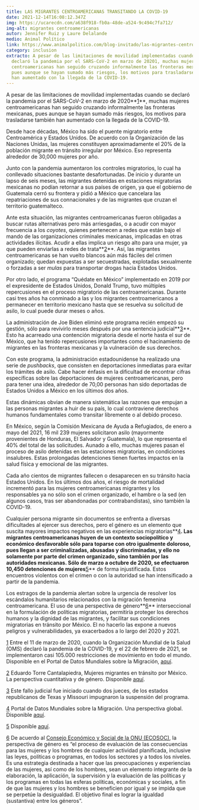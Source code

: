 ```yaml
---
title: LAS MIGRANTES CENTROAMERICANAS TRANSITANDO LA COVID-19
date: 2021-12-14T16:08:12.347Z
img: https://ucarecdn.com/a638f918-fb0a-48de-a524-9c494c7fa712/
img-alt: migrantes centroamericanas
autor: Jennifer Ruiz y Laure Delalande
medio: Animal Político
link: https://www.animalpolitico.com/blog-invitado/las-migrantes-centroamericanas-transitando-la-covid-19/
category: inclusion
extracto: A pesar de las limitaciones de movilidad implementadas cuando se
  declaró la pandemia por el SARS-CoV-2 en marzo de 20201, muchas mujeres
  centroamericanas han seguido cruzando informalmente las fronteras mexicanas,
  pues aunque se hayan sumado más riesgos, los motivos para trasladarse también
  han aumentado con la llegada de la COVID-19.
---
```

<!--StartFragment-->

A pesar de las limitaciones de movilidad implementadas cuando se declaró la pandemia por el SARS-CoV-2 en marzo de 2020**[1](https://www.animalpolitico.com/blog-invitado/las-migrantes-centroamericanas-transitando-la-covid-19/#_ftn1)**, muchas mujeres centroamericanas han seguido cruzando informalmente las fronteras mexicanas, pues aunque se hayan sumado más riesgos, los motivos para trasladarse también han aumentado con la llegada de la COVID-19.

Desde hace décadas, México ha sido el puente migratorio entre Centroamérica y Estados Unidos. De acuerdo con la Organización de las Naciones Unidas, las mujeres constituyen aproximadamente el 20% de la población migrante en tránsito irregular por México. Eso representa alrededor de 30,000 mujeres por año.

Junto con la pandemia aumentaron los controles migratorios, lo cual ha conllevado situaciones bastante desafortunadas. De inicio y durante un lapso de seis meses, las migrantes detenidas en estaciones migratorias mexicanas no podían retornar a sus países de origen, ya que el gobierno de Guatemala cerró su frontera y pidió a México que cancelara las repatriaciones de sus connacionales y de las migrantes que cruzan el territorio guatemalteco.

Ante esta situación, las migrantes centroamericanas fueron obligadas a buscar rutas alternativas pero más arriesgadas, o a acudir con mayor frecuencia a los *coyotes*, quienes pertenecen a redes que están bajo el mando de las organizaciones criminales mexicanas, implicadas en otras actividades ilícitas. Acudir a ellas implica un riesgo alto para una mujer, ya que pueden enviarlas a redes de trata**[2](https://www.animalpolitico.com/blog-invitado/las-migrantes-centroamericanas-transitando-la-covid-19/#_ftn2)**. Así, las migrantes centroamericanas se han vuelto blancos aún más fáciles del crimen organizado; quedan expuestas a ser secuestradas, explotadas sexualmente o forzadas a ser *mulas* para transportar drogas hacia Estados Unidos.

Por otro lado, el programa “Quédate en México” implementado en 2019 por el expresidente de Estados Unidos, Donald Trump, tuvo múltiples repercusiones en el proceso migratorio de las centroamericanas. Durante casi tres años ha conminado a las y los migrantes centroamericanos a permanecer en territorio mexicano hasta que se resuelva su solicitud de asilo, lo cual puede durar meses o años.

La administración de Joe Biden eliminó este programa recién empezó su gestión, sólo para revivirlo meses después por una sentencia judicial**[3](https://www.animalpolitico.com/blog-invitado/las-migrantes-centroamericanas-transitando-la-covid-19/#_ftn3)**. Esto ha acarreado una contención migratoria desde el norte hasta el sur de México, que ha tenido repercusiones importantes como el hacinamiento de migrantes en las fronteras mexicanas y la vulneración de sus derechos.

Con este programa, la administración estadounidense ha realizado una serie de *pushbacks*, que consisten en deportaciones inmediatas para evitar los trámites de asilo. Cabe hacer énfasis en la dificultad de encontrar cifras específicas sobre las deportaciones de mujeres centroamericanas, pero para tener una idea, alrededor de 70,00 personas han sido deportadas de Estados Unidos a México en los últimos dos años.

Estas dinámicas obvian de manera sistemática las razones que empujan a las personas migrantes a huir de su país, lo cual contraviene derechos humanos fundamentales como transitar libremente o al debido proceso.

En México, según la Comisión Mexicana de Ayuda a Refugiados, de enero a mayo del 2021, 16 mil 239 mujeres solicitaron asilo (mayormente provenientes de Honduras, El Salvador y Guatemala), lo que representa el 40% del total de las solicitudes. Aunado a ello, muchas mujeres pasan el proceso de asilo detenidas en las estaciones migratorias, en condiciones insalubres. Estas prolongadas detenciones tienen fuertes impactos en la salud física y emocional de las migrantes.

Cada año cientos de migrantes fallecen o desaparecen en su tránsito hacia Estados Unidos. En los últimos dos años, el riesgo de mortalidad incrementó para las mujeres centroamericanas migrantes y los responsables ya no sólo son el crimen organizado, el hambre o la sed (en algunos casos, tras ser abandonadas por contrabandistas), sino también la COVID-19.

Cualquier persona migrante sin documentos se enfrenta a diversas dificultades al ejercer sus derechos, pero el género es un elemento que suscita mayores impactos negativos en las experiencias migratorias**[4](https://www.animalpolitico.com/blog-invitado/las-migrantes-centroamericanas-transitando-la-covid-19/#_ftn4)**. Las migrantes centroamericanas huyen de un contexto sociopolítico y económico desfavorable sólo para toparse con otro igualmente doloroso, pues llegan a ser criminalizadas, abusadas y discriminadas, y ello no solamente por parte del crimen organizado, sino también por las autoridades mexicanas. Sólo de marzo a octubre de 2020, se efectuaron 10,450 detenciones de mujeres**[5](https://www.animalpolitico.com/blog-invitado/las-migrantes-centroamericanas-transitando-la-covid-19/#_ftn5)** de forma injustificada. Estos encuentros violentos con el crimen o con la autoridad se han intensificado a partir de la pandemia.

Los estragos de la pandemia alertan sobre la urgencia de resolver los escándalos humanitarios relacionados con la migración femenina centroamericana. El uso de una perspectiva de género**[6](https://www.animalpolitico.com/blog-invitado/las-migrantes-centroamericanas-transitando-la-covid-19/#_ftn6)** interseccional en la formulación de políticas migratorias, permitiría proteger los derechos humanos y la dignidad de las migrantes, y facilitar sus condiciones migratorias en tránsito por México. El no hacerlo las expone a nuevos peligros y vulnerabilidades, ya exacerbados a lo largo del 2020 y 2021.

[1](https://www.animalpolitico.com/blog-invitado/las-migrantes-centroamericanas-transitando-la-covid-19/#_ftnref1) Entre el 11 de marzo de 2020, cuando la Organización Mundial de la Salud (OMS) declaró la pandemia de la COVID-19, y el 22 de febrero de 2021, se implementaron casi 105.000 restricciones de movimiento en todo el mundo. Disponible en el Portal de Datos Mundiales sobre la Migración, [aquí](https://migrationdataportal.org/es/data?i=stock_abs_&t=2020).

[2](https://www.animalpolitico.com/blog-invitado/las-migrantes-centroamericanas-transitando-la-covid-19/#_ftnref2) Eduardo Torre Cantalapiedra, Mujeres migrantes en tránsito por México. La perspectiva cuantitativa y de género. Disponible [aquí](http://revistalaventana.cucsh.udg.mx/index.php/LV/article/view/7306/6598).

[3](https://www.animalpolitico.com/blog-invitado/las-migrantes-centroamericanas-transitando-la-covid-19/#_ftnref3) Este fallo judicial fue iniciado cuando dos jueces, de los estados republicanos de Texas y Missouri impugnaron la suspensión del programa.

[4](https://www.animalpolitico.com/blog-invitado/las-migrantes-centroamericanas-transitando-la-covid-19/#_ftnref4) Portal de Datos Mundiales sobre la Migración. Una perspectiva global. Disponible [aquí](https://migrationdataportal.org/es/data?i=stock_abs_&t=2020).

[5](https://www.animalpolitico.com/blog-invitado/las-migrantes-centroamericanas-transitando-la-covid-19/#_ftnref5) Disponible [aquí](https://inclusionmovilidadcovid19.imumi.org/infografia-migracion-y-covid-19-en-2020/).

[6](https://www.animalpolitico.com/blog-invitado/las-migrantes-centroamericanas-transitando-la-covid-19/#_ftnref6) De acuerdo al [Consejo Económico y Social de la ONU (ECOSOC)](https://www.unwomen.org/es/how-we-work/un-system-coordination/gender-mainstreaming), la perspectiva de género es “el proceso de evaluación de las consecuencias para las mujeres y los hombres de cualquier actividad planificada, inclusive las leyes, políticas o programas, en todos los sectores y a todos los niveles. Es una estrategia destinada a hacer que las preocupaciones y experiencias de las mujeres, así como de los hombres, sean un elemento integrante de la elaboración, la aplicación, la supervisión y la evaluación de las políticas y los programas en todas las esferas políticas, económicas y sociales, a fin de que las mujeres y los hombres se beneficien por igual y se impida que se perpetúe la desigualdad. El objetivo final es lograr la igualdad (sustantiva) entre los géneros”.

<!--EndFragment-->